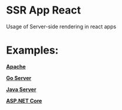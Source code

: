 # SSR App React

Usage of Server-side rendering in react apps

# Examples:

[**Apache**](https://github.com/BrunoBeltreGuzman/ssr_react/tree/master/src/apache)

[**Go Server**](https://github.com/BrunoBeltreGuzman/ssr_react/tree/master/src/go)

[**Java Server**](https://github.com/BrunoBeltreGuzman/ssr_react/tree/master/src/java)

[**ASP.NET Core**](https://github.com/BrunoBeltreGuzman/ssr_react/tree/master/src/asp.net)

